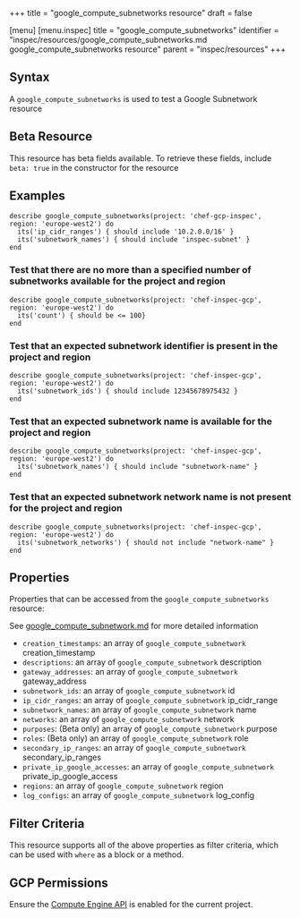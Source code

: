 +++
title = "google_compute_subnetworks resource"
draft = false

[menu]
  [menu.inspec]
    title = "google_compute_subnetworks"
    identifier = "inspec/resources/google_compute_subnetworks.md google_compute_subnetworks resource"
    parent = "inspec/resources"
+++


## Syntax
A `google_compute_subnetworks` is used to test a Google Subnetwork resource


## Beta Resource
This resource has beta fields available. To retrieve these fields, include `beta: true` in the constructor for the resource

## Examples
```
describe google_compute_subnetworks(project: 'chef-gcp-inspec', region: 'europe-west2') do
  its('ip_cidr_ranges') { should include '10.2.0.0/16' }
  its('subnetwork_names') { should include 'inspec-subnet' }
end
```

### Test that there are no more than a specified number of subnetworks available for the project and region

    describe google_compute_subnetworks(project: 'chef-inspec-gcp', region: 'europe-west2') do
      its('count') { should be <= 100}
    end

### Test that an expected subnetwork identifier is present in the project and region

    describe google_compute_subnetworks(project: 'chef-inspec-gcp', region: 'europe-west2') do
      its('subnetwork_ids') { should include 12345678975432 }
    end


### Test that an expected subnetwork name is available for the project and region

    describe google_compute_subnetworks(project: 'chef-inspec-gcp', region: 'europe-west2') do
      its('subnetwork_names') { should include "subnetwork-name" }
    end

### Test that an expected subnetwork network name is not present for the project and region

    describe google_compute_subnetworks(project: 'chef-inspec-gcp', region: 'europe-west2') do
      its('subnetwork_networks') { should not include "network-name" }
    end

## Properties
Properties that can be accessed from the `google_compute_subnetworks` resource:

See [google_compute_subnetwork.md](google_compute_subnetwork.md) for more detailed information
  * `creation_timestamps`: an array of `google_compute_subnetwork` creation_timestamp
  * `descriptions`: an array of `google_compute_subnetwork` description
  * `gateway_addresses`: an array of `google_compute_subnetwork` gateway_address
  * `subnetwork_ids`: an array of `google_compute_subnetwork` id
  * `ip_cidr_ranges`: an array of `google_compute_subnetwork` ip_cidr_range
  * `subnetwork_names`: an array of `google_compute_subnetwork` name
  * `networks`: an array of `google_compute_subnetwork` network
  * `purposes`: (Beta only) an array of `google_compute_subnetwork` purpose
  * `roles`: (Beta only) an array of `google_compute_subnetwork` role
  * `secondary_ip_ranges`: an array of `google_compute_subnetwork` secondary_ip_ranges
  * `private_ip_google_accesses`: an array of `google_compute_subnetwork` private_ip_google_access
  * `regions`: an array of `google_compute_subnetwork` region
  * `log_configs`: an array of `google_compute_subnetwork` log_config

## Filter Criteria
This resource supports all of the above properties as filter criteria, which can be used
with `where` as a block or a method.

## GCP Permissions

Ensure the [Compute Engine API](https://console.cloud.google.com/apis/library/compute.googleapis.com/) is enabled for the current project.
